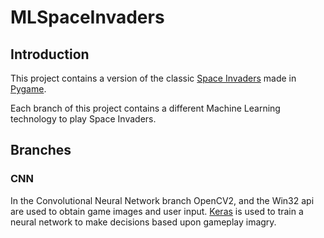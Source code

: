 # MLSpaceInvaders

## Introduction
This project contains a version of the classic [Space Invaders](https://en.wikipedia.org/wiki/Space_Invaders) made in [Pygame](https://en.wikipedia.org/wiki/Pygame).

Each branch of this project contains a different Machine Learning technology to play Space Invaders.

## Branches
### CNN
In the Convolutional Neural Network branch OpenCV2, and the Win32 api are used to obtain game images and user input. [Keras](https://keras.io/) is used to train a neural network to make decisions based upon gameplay imagry.
